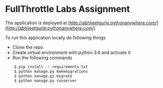 # FullThrottle Labs Assignment

The application is deployed at [http://abhijeetgurle.pythonanywhere.com/](http://abhijeetgurle.pythonanywhere.com/)

To run this application locally do following things

- Clone the repo
- Create virtual environment with python 3.6 and activate it
- Run the following commands

```sh
    $ pip install -r requirements.txt
    $ python manage.py makemigrations
    $ python manage.py migrate
    $ python manage.py runserver
```
